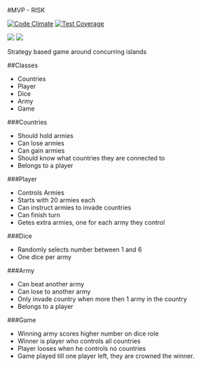 #MVP - RISK

[![Code Climate](https://codeclimate.com/github/chandley/Domination/badges/gpa.svg)](https://codeclimate.com/github/chandley/Domination)    [![Test Coverage](https://codeclimate.com/github/chandley/Domination/badges/coverage.svg)](https://codeclimate.com/github/chandley/Domination)

<div>
<img src= https://img.shields.io/badge/Ruby-Backend-brightgreen.svg>
<img src=https://img.shields.io/badge/CSS-Style-yellow.svg>
</div>

Strategy based game around concurring islands

##Classes
- Countries
- Player
- Dice
- Army
- Game

###Countries
- Should hold armies
- Can lose armies
- Can gain armies
- Should know what countries they are connected to
- Belongs to a player 

###Player
- Controls Armies
- Starts with 20 armies each
- Can instruct armies to invade countries
- Can finish turn
- Getes extra armies, one for each army they control

###Dice
- Randomly selects number between 1 and 6
- One dice per army

###Army
- Can beat another army
- Can lose to another army
- Only invade country when more then 1 army in the country
- Belongs to a player

###Game
- Winning army scores higher number on dice role
- Winner is player who controls all countries
- Player looses when he controls no countries
- Game played till one player left, they are crowned the winner. 
